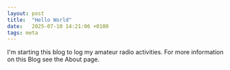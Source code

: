 ```yaml
---
layout: post
title:  "Hello World"
date:   2025-07-10 14:21:06 +0100
tags: meta
---
```


I'm starting this blog to log my amateur radio activities. For more information on this Blog see the About page.
